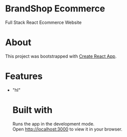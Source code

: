 # BrandShop Ecommerce
Full Stack React Ecommerce Website

# About

This project was bootstrapped with [Create React App](https://github.com/facebook/create-react-app).

# Features

<ul dir="auto">
  <li>
    "hI"
    </li>

# Built with

Runs the app in the development mode.\
Open [http://localhost:3000](http://localhost:3000) to view it in your browser.

